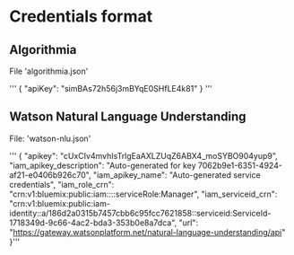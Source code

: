 # Credentials format

## Algorithmia

File 'algorithmia.json'

'''
{
    "apiKey": "simBAs72h56j3mBYqE0SHfLE4k81"
}
'''

## Watson Natural Language Understanding

File: 'watson-nlu.json'

'''
{
  "apikey": "cUxCIv4mvhIsTrlgEaAXLZUqZ6ABX4_moSYBO904yup9",
  "iam_apikey_description": "Auto-generated for key 7062b9e1-6351-4924-af21-e0406b926c70",
  "iam_apikey_name": "Auto-generated service credentials",
  "iam_role_crn": "crn:v1:bluemix:public:iam::::serviceRole:Manager",
  "iam_serviceid_crn": "crn:v1:bluemix:public:iam-identity::a/186d2a0315b7457cbb6c95fcc7621858::serviceid:ServiceId-1718349d-9c66-4ac2-bda3-353b0e8a7dca",
  "url": "https://gateway.watsonplatform.net/natural-language-understanding/api"
}'''
